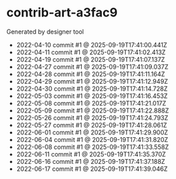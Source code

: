 # contrib-art-a3fac9
Generated by designer tool
- 2022-04-10 commit #1 @ 2025-09-19T17:41:00.441Z
- 2022-04-11 commit #1 @ 2025-09-19T17:41:02.413Z
- 2022-04-19 commit #1 @ 2025-09-19T17:41:07.137Z
- 2022-04-27 commit #1 @ 2025-09-19T17:41:09.037Z
- 2022-04-28 commit #1 @ 2025-09-19T17:41:11.164Z
- 2022-04-29 commit #1 @ 2025-09-19T17:41:12.949Z
- 2022-04-30 commit #1 @ 2025-09-19T17:41:14.728Z
- 2022-05-03 commit #1 @ 2025-09-19T17:41:16.453Z
- 2022-05-08 commit #1 @ 2025-09-19T17:41:21.017Z
- 2022-05-09 commit #1 @ 2025-09-19T17:41:22.888Z
- 2022-05-26 commit #1 @ 2025-09-19T17:41:24.793Z
- 2022-05-27 commit #1 @ 2025-09-19T17:41:28.061Z
- 2022-06-01 commit #1 @ 2025-09-19T17:41:29.900Z
- 2022-06-04 commit #1 @ 2025-09-19T17:41:31.820Z
- 2022-06-08 commit #1 @ 2025-09-19T17:41:33.558Z
- 2022-06-11 commit #1 @ 2025-09-19T17:41:35.370Z
- 2022-06-16 commit #1 @ 2025-09-19T17:41:37.188Z
- 2022-06-17 commit #1 @ 2025-09-19T17:41:39.046Z
